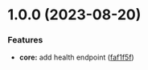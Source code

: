 # 1.0.0 (2023-08-20)


### Features

* **core:** add health endpoint ([faf1f5f](https://github.com/nestbyte/nestbyte/commit/faf1f5f38c367d1017366b63045537ab31f4549e))
